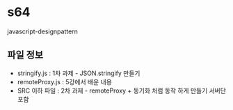 # s64
javascript-designpattern

## 파일 정보
- stringify.js : 1차 과제 - JSON.stringify 만들기
- remoteProxy.js : 5강에서 배운 내용
- SRC 이하 파일 : 2차 과제 - remoteProxy + 동기화 처럼 동작 하게 만들기 서버단 포함 
